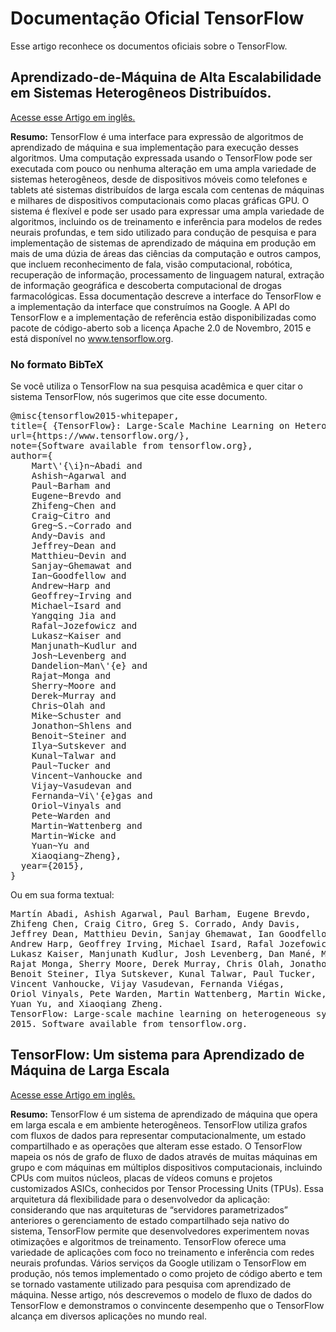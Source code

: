 # Documentação Oficial TensorFlow

Esse artigo reconhece os documentos oficiais sobre o TensorFlow.

## Aprendizado-de-Máquina de Alta Escalabilidade em Sistemas Heterogêneos Distribuídos.

<a class="" href="https://static.googleusercontent.com/media/research.google.com/en//pubs/archive/45166.pdf">Acesse esse Artigo em inglês.</a>

**Resumo:** TensorFlow é uma interface para expressão de algoritmos de aprendizado de máquina e sua implementação para execução desses algoritmos. Uma computação expressada usando o TensorFlow pode ser executada com pouco ou nenhuma alteração em uma ampla variedade de sistemas heterogêneos, desde de dispositivos móveis como telefones e tablets até sistemas distribuídos de larga escala com centenas de máquinas e milhares de dispositivos computacionais como placas gráficas GPU. O sistema é flexível e pode ser usado para expressar uma ampla variedade de algoritmos, incluindo os de treinamento e inferência para modelos de redes neurais profundas, e tem sido utilizado para condução de pesquisa e para implementação de sistemas de aprendizado de máquina em produção em mais de uma dúzia de áreas das ciências da computação e outros campos, que incluem reconhecimento de fala, visão computacional, robótica, recuperação de informação, processamento de linguagem natural, extração de informação geográfica e descoberta computacional de drogas farmacológicas. Essa documentação descreve a interface do TensorFlow e a implementação da interface que construímos na Google. A API do TensorFlow e a implementação de referência estão disponibilizadas como pacote de código-aberto sob a licença Apache 2.0 de Novembro, 2015 e está disponível no www.tensorflow.org.

### No formato BibTeX

Se você utiliza o TensorFlow na sua pesquisa acadêmica e quer citar o sistema TensorFlow, nós sugerimos que cite esse documento.

<pre>@misc{tensorflow2015-whitepaper,<br>title={ {TensorFlow}: Large-Scale Machine Learning on Heterogeneous Systems},<br>url={https://www.tensorflow.org/},<br>note={Software available from tensorflow.org},<br>author={<br>    Mart\'{\i}n~Abadi and<br>    Ashish~Agarwal and<br>    Paul~Barham and<br>    Eugene~Brevdo and<br>    Zhifeng~Chen and<br>    Craig~Citro and<br>    Greg~S.~Corrado and<br>    Andy~Davis and<br>    Jeffrey~Dean and<br>    Matthieu~Devin and<br>    Sanjay~Ghemawat and<br>    Ian~Goodfellow and<br>    Andrew~Harp and<br>    Geoffrey~Irving and<br>    Michael~Isard and<br>    Yangqing Jia and<br>    Rafal~Jozefowicz and<br>    Lukasz~Kaiser and<br>    Manjunath~Kudlur and<br>    Josh~Levenberg and<br>    Dandelion~Man\'{e} and<br>    Rajat~Monga and<br>    Sherry~Moore and<br>    Derek~Murray and<br>    Chris~Olah and<br>    Mike~Schuster and<br>    Jonathon~Shlens and<br>    Benoit~Steiner and<br>    Ilya~Sutskever and<br>    Kunal~Talwar and<br>    Paul~Tucker and<br>    Vincent~Vanhoucke and<br>    Vijay~Vasudevan and<br>    Fernanda~Vi\'{e}gas and<br>    Oriol~Vinyals and<br>    Pete~Warden and<br>    Martin~Wattenberg and<br>    Martin~Wicke and<br>    Yuan~Yu and<br>    Xiaoqiang~Zheng},<br>  year={2015},<br>}</pre>

Ou em sua forma textual:

<pre>Martín Abadi, Ashish Agarwal, Paul Barham, Eugene Brevdo,<br>Zhifeng Chen, Craig Citro, Greg S. Corrado, Andy Davis,<br>Jeffrey Dean, Matthieu Devin, Sanjay Ghemawat, Ian Goodfellow,<br>Andrew Harp, Geoffrey Irving, Michael Isard, Rafal Jozefowicz, Yangqing Jia,<br>Lukasz Kaiser, Manjunath Kudlur, Josh Levenberg, Dan Mané, Mike Schuster,<br>Rajat Monga, Sherry Moore, Derek Murray, Chris Olah, Jonathon Shlens,<br>Benoit Steiner, Ilya Sutskever, Kunal Talwar, Paul Tucker,<br>Vincent Vanhoucke, Vijay Vasudevan, Fernanda Viégas,<br>Oriol Vinyals, Pete Warden, Martin Wattenberg, Martin Wicke,<br>Yuan Yu, and Xiaoqiang Zheng.<br>TensorFlow: Large-scale machine learning on heterogeneous systems,<br>2015. Software available from tensorflow.org.</pre>

## TensorFlow: Um sistema para Aprendizado de Máquina de Larga Escala

<a class="" href="https://www.usenix.org/system/files/conference/osdi16/osdi16-abadi.pdf">Acesse esse Artigo em inglês.</a>

**Resumo:** TensorFlow é um sistema de aprendizado de máquina que opera em larga escala e em ambiente heterogêneos. TensorFlow utiliza grafos com fluxos de dados para representar computacionalmente, um estado compartilhado e as operações que alteram esse estado. O TensorFlow mapeia os nós de grafo de fluxo de dados através de muitas máquinas em grupo e com máquinas em múltiplos dispositivos computacionais, incluindo CPUs com muitos núcleos, placas de vídeos comuns e projetos customizados ASICs, conhecidos por Tensor Processing Units (TPUs). Essa arquitetura dá flexibilidade para o desenvolvedor da aplicação: considerando que nas arquiteturas de “servidores parametrizados” anteriores o gerenciamento de estado compartilhado seja nativo do sistema, TensorFlow permite que desenvolvedores experimentem novas otimizações e algoritmos de treinamento. TensorFlow oferece uma variedade de aplicações com foco no treinamento e inferência com redes neurais profundas. Vários serviços da Google utilizam o TensorFlow em produção, nós temos implementado o como projeto de código aberto e tem se tornado vastamente utilizado para pesquisa com aprendizado de máquina. Nesse artigo, nós descrevemos o modelo de fluxo de dados do TensorFlow e demonstramos o convincente desempenho que o TensorFlow alcança em diversos aplicações no mundo real.
